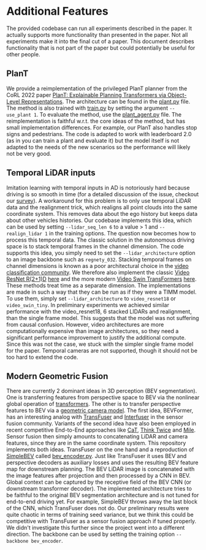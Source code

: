 # Additional Features
The provided codebase can run all experiments described in the paper. It actually supports more functionality than presented in the paper. Not all experiments make it into the final cut of a paper. This document describes functionality that is not part of the paper but could potentially be useful for other people.

## PlanT
We provide a reimplementation of the privileged PlanT planner from the CoRL 2022 paper [PlanT: Explainable Planning Transformers via Object-Level Representations](https://www.katrinrenz.de/plant/). The architecture can be found in the [plant.py](../team_code/plant.py) file. The method is also trained with [train.py](../team_code/train.py) by setting the argument `--use_plant 1`. To evaluate the method, use the [plant_agent.py](../team_code/plant_agent.py) file. The reimplementation is faithful w.r.t. the core ideas of the method, but has small implementation differences. For example, our PlanT also handles stop signs and pedestrians. 
The code is adapted to work with leaderboard 2.0 (as in you can train a plant and evaluate it) but the model itself is not adapted to the needs of the new scenarios so the performance will likely not be very good.

## Temporal LiDAR inputs
Imitation learning with temporal inputs in AD is notoriously hard because driving is so smooth in time (for a detailed discussion of the issue, checkout our [survey](https://arxiv.org/abs/2306.16927)). A workaround for this problem is to only use temporal LiDAR data and the realignment trick, which realigns all point clouds into the same coordinate system. This removes data about the ego history but keeps data about other vehicles histories. Our codebase implements this idea, which can be used by setting `--lidar_seq_len 6` to a value > 1 and `--realign_lidar 1` in the training options. The question now becomes how to process this temporal data. The classic solution in the autonomous driving space is to stack temporal frames in the channel dimension. The code supports this idea, you simply need to set the `--lidar_architecture` option to an image backbone such as `regnety_032`. Stacking temporal frames on channel dimensions is known as a poor architectural choice in the [video classification community](https://openaccess.thecvf.com/content_cvpr_2018/papers/Tran_A_Closer_Look_CVPR_2018_paper.pdf). We therefore also implement the classic [Video ResNet R(2+1)D](https://openaccess.thecvf.com/content_cvpr_2018/papers/Tran_A_Closer_Look_CVPR_2018_paper.pdf) [here](../team_code/video_resnet.py) and the more modern [Video Swin TransFormers](https://openaccess.thecvf.com/content/CVPR2022/papers/Liu_Video_Swin_Transformer_CVPR_2022_paper.pdf) [here](../team_code/video_swin_transformer.py). These methods treat time as a separate dimension. The implementations are made in such a way that they can be run as if they were a TIMM model. To use them, simply set `--lidar_architecture` to `video_resnet18` or `video_swin_tiny`. In preliminary experiments we achieved similar performance with the video_resnet18, 6 stacked LIDARs and realignment, than the single frame model. This suggests that the model was not suffering from causal confusion. However, video architectures are more computationally expensive than image architectures, so they need a significant performance improvement to justify the additional compute. Since this was not the case, we stuck with the simpler single frame model for the paper. Temporal cameras are not supported, though it should not be too hard to extend the code.

## Modern Geometric Fusion
There are currently 2 dominant ideas in 3D perception (BEV segmentation). One is transferring features from perspective space to BEV via the nonlinear global operation of [transformers](https://arxiv.org/abs/2203.17270). The other is to transfer perspective features to BEV via a [geometric camera model](https://arxiv.org/abs/2206.07959). The first idea, BEVFormer, has an interesting analog with [TransFuser](https://arxiv.org/abs/2205.15997) and [Interfuser](https://arxiv.org/abs/2207.14024) in the sensor fusion community. Variants of the second idea have also been employed in recent competitive End-to-End approaches like [CaT](https://openaccess.thecvf.com/content/CVPR2023/papers/Zhang_Coaching_a_Teachable_Student_CVPR_2023_paper.pdf), [Think Twice](https://arxiv.org/abs/2305.06242) and [Mile](https://arxiv.org/abs/2210.07729). Sensor fusion then simply amounts to concatenating LiDAR and camera features, since they are in the same coordinate system. This repository implements both ideas. TransFuser on the one hand and a reproduction of [SimpleBEV](https://arxiv.org/abs/2206.07959) called [bev_encoder.py](../team_code/bev_encoder.py).
Just like TransFuser it uses BEV and perspective decoders as auxiliary losses and uses the resulting BEV feature map for downstream planning. The BEV LiDAR image is concatenated with the image features after projection and then processed by a CNN in BEV. Global context can be captured by the receptive field of the BEV CNN (or downstream transformer decoder). The implemented architecture tries to be faithful to the original BEV segmentation architecture and is not tuned for end-to-end driving yet. For example, SimpleBEV throws away the last block of the CNN, which TransFuser does not do. Our preliminary results were quite chaotic in terms of training seed variance, but we think this could be competitive with TransFuser as a sensor fusion approach if tuned properly. We didn't investigate this further since the project went into a different direction. The backbone can be used by setting the training option `--backbone bev_encoder`.